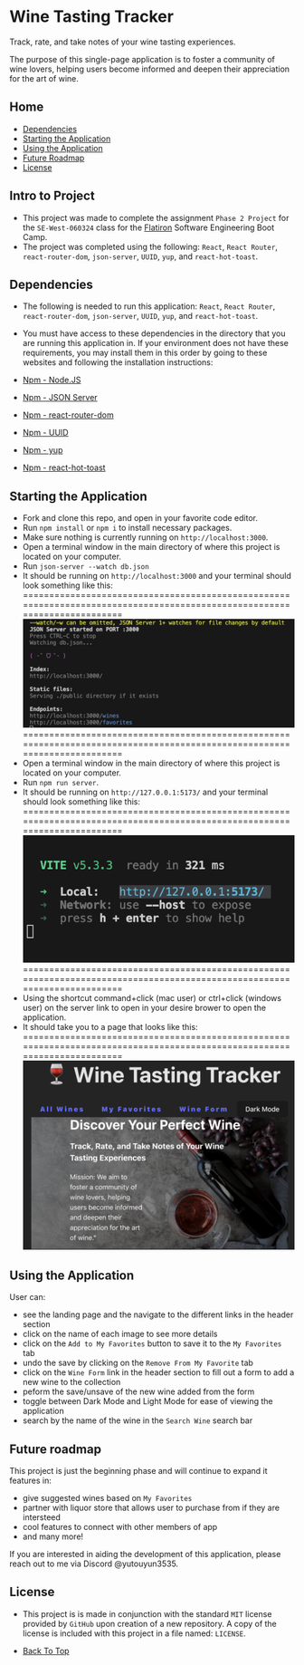# Wine Tasting Tracker

Track, rate, and take notes of your wine tasting experiences. 

The purpose of this single-page application is to foster a community of wine lovers, helping users become informed and deepen their appreciation for the art of wine.

## Home

- [Dependencies](#dependencies)
- [Starting the Application](#starting-the-application)
- [Using the Application](#using-the-application)
- [Future Roadmap](#future-roadmap)
- [License](#license)


## Intro to Project

- This project was made to complete the assignment `Phase 2 Project` for the `SE-West-060324` class for the [Flatiron](https://flatironschool.com/) Software Engineering Boot Camp.
- The project was completed using the following: `React`, `React Router`, `react-router-dom`, `json-server`, `UUID`, `yup`, and `react-hot-toast`.

## Dependencies

- The following is needed to run this application: `React`, `React Router`, `react-router-dom`, `json-server`, `UUID`, `yup`, and `react-hot-toast`.

- You must have access to these dependencies in the directory that you are running this application in. If your environment does not have these requirements, you may install them in this order by going to these websites and following the installation instructions:

- [Npm - Node.JS](https://www.npmjs.com/package/node)

- [Npm - JSON Server](https://www.npmjs.com/package/json-server)

- [Npm - react-router-dom](https://www.npmjs.com/package/react-router-dom)

- [Npm - UUID](https://www.npmjs.com/package/uuid)

- [Npm - yup](https://www.npmjs.com/package/yup)

- [Npm - react-hot-toast](https://www.npmjs.com/package/react-hot-toast)


## Starting the Application

- Fork and clone this repo, and open in your favorite code editor.
- Run `npm install` or `npm i` to install necessary packages.
- Make sure nothing is currently running on `http://localhost:3000`.
- Open a terminal window in the main directory of where this project is located on your computer.
- Run `json-server --watch db.json`
- It should be running on `http://localhost:3000` and your terminal should look something like this:
=========================================================================================================================
    ![JSON Server running correctly.](./src/assets/runningJsonServer.png "JSON Server")
=========================================================================================================================
- Open a terminal window in the main directory of where this project is located on your computer.
- Run `npm run server`.
- It should be running on `http://127.0.0.1:5173/` and your terminal should look something like this:
=========================================================================================================================
  ![Local Server is running correctly.](./src/assets/runningServer.png "Server")
=========================================================================================================================
- Using the shortcut command+click (mac user) or ctrl+click (windows user) on the server link to open in your desire brower to open the application.
- It should take you to a page that looks like this:
=========================================================================================================================
  ![Home page of app.](./src/assets/landingPage.png "Home Page")

## Using the Application

User can: 
- see the landing page and the navigate to the different links in the header section
- click on the name of each image to see more details
- click on the `Add to My Favorites` button to save it to the `My Favorites` tab
- undo the save by clicking on the `Remove From My Favorite` tab
- click on the `Wine Form` link in the header section to fill out a form to add a new wine to the collection
- peform the save/unsave of the new wine added from the form
- toggle between Dark Mode and Light Mode for ease of viewing the application
- search by the name of the wine in the `Search Wine` search bar 

## Future roadmap

This project is just the beginning phase and will continue to expand it features in:

- give suggested wines based on `My Favorites`
- partner with liquor store that allows user to purchase from if they are intersteed
- cool features to connect with other members of app
- and many more!

If you are interested in aiding the development of this application, please reach out to me via Discord @yutouyun3535.

## License

- This project is is made in conjunction with the standard `MIT` license provided by `GitHub` upon creation of a new repository. A copy of the license is included with this project in a file named: `LICENSE`.

* [Back To Top](#Wine-Tasting-Tracker)
